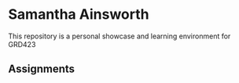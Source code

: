 # Samantha Ainsworth
This repository is a personal showcase and learning environment for GRD423
## Assignments
